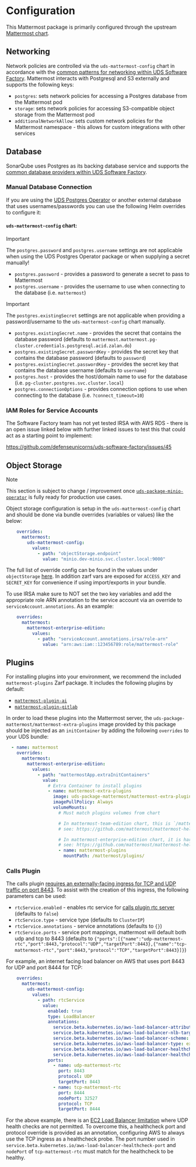 # Configuration

This Mattermost package is primarily configured through the upstream
[Mattermost chart](https://github.com/mattermost/mattermost-helm/tree/master/charts/mattermost-enterprise-edition).

## Networking

Network policies are controlled via the `uds-mattermost-config` chart in accordance with the [common patterns for networking within UDS Software Factory](https://github.com/defenseunicorns/uds-software-factory/blob/main/docs/networking.md).  Mattermost interacts with Postgresql and S3 externally and supports the following keys:

- `postgres`: sets network policies for accessing a Postgres database from the Mattermost pod
- `storage`: sets network policies for accessing S3-compatible object storage from the Mattermost pod
- `additionalNetworkAllow`: sets custom network policies for the Mattermost namespace - this allows for custom integrations with other services

## Database

SonarQube uses Postgres as its backing database service and supports the [common database providers within UDS Software Factory](https://github.com/defenseunicorns/uds-software-factory/blob/main/docs/database.md).  

### Manual Database Connection

If you are using the [UDS Postgres Operator](https://github.com/defenseunicorns/uds-package-postgres-operator/) or another external database that uses usernames/passwords you can use the following Helm overrides to configure it:

#### `uds-mattermost-config` chart:

> [!IMPORTANT]
> The `postgres.password` and `postgres.username` settings are not applicable when using the UDS Postgres Operator package or when supplying a secret manually!

- `postgres.password` - provides a password to generate a secret to pass to Mattermost
- `postgres.username` - provides the username to use when connecting to the database (i.e. `mattermost`)

> [!IMPORTANT]
> The `postgres.existingSecret` settings are not applicable when providing a password/username to the `uds-mattermost-config` chart manually.

- `postgres.existingSecret.name` - provides the secret that contains the database password (defaults to `mattermost.mattermost.pg-cluster.credentials.postgresql.acid.zalan.do`)
- `postgres.existingSecret.passwordKey` - provides the secret key that contains the database password (defaults to `password`)
- `postgres.existingSecret.passwordKey` - provides the secret key that contains the database username (defaults to `username`)
- `postgres.host` - provides the host/domain name to use for the database (i.e. `pg-cluster.postgres.svc.cluster.local`)
- `postgres.connectionOptions` - provides connection options to use when connecting to the database (i.e. `?connect_timeout=10`)

### IAM Roles for Service Accounts

The Software Factory team has not yet tested IRSA with AWS RDS - there is an open issue linked below with further linked issues to test this that could act as a starting point to implement:

https://github.com/defenseunicorns/uds-software-factory/issues/45


## Object Storage

> [!NOTE]
> This section is subject to change / improvement once [`uds-package-minio-operator`](https://github.com/defenseunicorns/uds-package-minio-operator) is fully ready for production use cases.

Object storage configuration is setup in the `uds-mattermost-config` chart and should be done via bundle overrides (variables or values) like the below:

```yaml
    overrides:
      mattermost:
        uds-mattermost-config:
          values:
            - path: "objectStorage.endpoint"
              value: "minio.dev-minio.svc.cluster.local:9000"
```

The full list of override config can be found in the values under `objectStorage` [here](.././chart/values.yaml). In addition zarf vars are exposed for `ACCESS_KEY` and `SECRET_KEY` for convenience if using import/exports in your bundle.

To use IRSA make sure to NOT set the two key variables and add the appropriate role ARN annotation to the service account via an override to `serviceAccount.annotations`. As an example:

```yaml
    overrides:
      mattermost:
        mattermost-enterprise-edition:
          values:
            - path: "serviceAccount.annotations.irsa/role-arn"
              value: "arn:aws:iam::123456789:role/mattermost-role"
```

## Plugins

For installing plugins into your environment, we recommend the included `mattermost-plugins` Zarf package.
It includes the following plugins by default:

- [`mattermost-plugin-ai`](https://github.com/mattermost/mattermost-plugin-ai)
- [`mattermost-plugin-gitlab`](https://github.com/mattermost/mattermost-plugin-gitlab)


In order to load these plugins into the Mattermost server, the `uds-package-mattermost/mattermost-extra-plugins`
image provided by this package should be injected as an `initContainer` by adding the following `overrides` to your
UDS bundle:

```yaml
  - name: mattermost
    overrides:
      mattermost:
        mattermost-enterprise-edition:
          values:
            - path: "mattermostApp.extraInitContainers"
              value:
                # Extra Container to install plugins
                - name: mattermost-extra-plugins
                  image: uds-package-mattermost/mattermost-extra-plugins:latest
                  imagePullPolicy: Always
                  volumeMounts:
                    # Must match plugins volumes from chart

                    # In mattermost-team-edition chart, this is `/mattermost/$MM_PLUGINSETTINGS_CLIENTDIRECTORY`
                    # see: https://github.com/mattermost/mattermost-helm/blob/master/charts/mattermost-team-edition/templates/deployment.yaml#L103-L104

                    # In mattermost-enterprise-edition chart, it is hardcoded to `/mattermost/plugins/`
                    # see: https://github.com/mattermost/mattermost-helm/blob/master/charts/mattermost-enterprise-edition/templates/deployment-mattermost-app.yaml#L174-L177
                    - name: mattermost-plugins
                      mountPath: /mattermost/plugins/
```

### Calls Plugin
The calls plugin [requires an externally-facing ingress for TCP and UDP traffic on port 8443](https://docs.mattermost.com/configure/calls-deployment.html#network). To assist with the creation of this ingress, the following parameters can be used:

- `rtcService.enabled` - enables rtc service for [calls plugin rtc server](https://docs.mattermost.com/configure/calls-deployment.html#network) (defaults to `false`)
- `rtcService.type` - service type (defaults to `ClusterIP`)
- `rtcService.annotations` - service annotations (defaults to `{}`)
- `rtcService.ports` - service port mappings, mattermost will default both udp and tcp to 8443 (defaults to `{"ports":[{"name":"udp-mattermost-rtc","port":8443,"protocol":"UDP","targetPort":8443},{"name":"tcp-mattermost-rtc","port":8443,"protocol":"TCP","targetPort":8443}]}`)

For example, an internet facing load balancer on AWS that uses port 8443 for UDP and port 8444 for TCP:
```yaml
    overrides:
      mattermost:
        uds-mattermost-config:
          values:
            - path: rtcService
              value:
                enabled: true
                type: LoadBalancer
                annotations:
                  service.beta.kubernetes.io/aws-load-balancer-attributes: load_balancing.cross_zone.enabled=true
                  service.beta.kubernetes.io/aws-load-balancer-nlb-target-type: instance
                  service.beta.kubernetes.io/aws-load-balancer-scheme: internet-facing
                  service.beta.kubernetes.io/aws-load-balancer-type: external
                  service.beta.kubernetes.io/aws-load-balancer-healthcheck-port: "32527"
                  service.beta.kubernetes.io/aws-load-balancer-healthcheck-protocol: tcp
                ports:
                  - name: udp-mattermost-rtc
                    port: 8443
                    protocol: UDP
                    targetPort: 8443
                  - name: tcp-mattermost-rtc
                    port: 8444
                    nodePort: 32527
                    protocol: TCP
                    targetPort: 8444
```
For the above example, there is an [EC2 Load Balancer limitation](https://docs.aws.amazon.com/elasticloadbalancing/latest/network/target-group-health-checks.html) where UDP health checks are not permitted. To overcome this, a healthcheck port and protocol override is provided as an annotation, configuring AWS to always use the TCP ingress as a healthcheck probe. The port number used in `service.beta.kubernetes.io/aws-load-balancer-healthcheck-port` and `nodePort` of `tcp-mattermost-rtc` must match for the healthcheck to be healthy.
